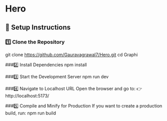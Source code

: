 # Hero

## 🚀 Setup Instructions

### 1️⃣ Clone the Repository

git clone https://github.com/Gauravagrawal7/Hero.git
cd Graphi

###2️⃣ Install Dependencies
npm install

###3️⃣ Start the Development Server
npm run dev

###4️⃣ Navigate to Localhost URL
Open the browser and go to:
👉 http://localhost:5173/

###5️⃣ Compile and Minify for Production
If you want to create a production build, run:
npm run build
